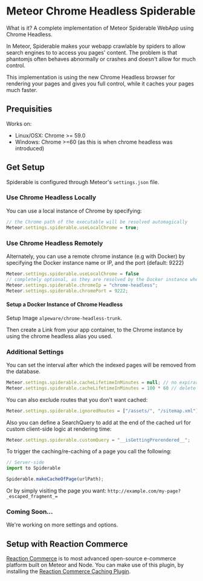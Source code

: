 # Meteor Chrome Headless Spiderable

What is it? A complete implementation of Meteor Spiderable WebApp using Chrome Headless. 

In Meteor, Spiderable makes your webapp crawlable by spiders to allow search engines to to access you pages' content. The problem is that phantomjs often behaves abnormally or crashes and doesn't allow for much control.

This implementation is using the new Chrome Headless browser for rendering your pages and gives you full control, while it caches your pages much faster.

## Prequisities
Works on:
* Linux/OSX: Chrome >= 59.0
* Windows: Chrome >=60 (as this is when chrome headless was introduced)

## Get Setup
Spiderable is configured through Meteor's `settings.json` file.

### Use Chrome Headless Locally
You can use a local instance of Chrome by specifying:
```js
// the Chrome path of the executable will be resolved automagically
Meteor.settings.spiderable.useLocalChrome = true; 
```

### Use Chrome Headless Remotely
Alternately, you can use a remote chrome instance (e.g with Docker) by specifying the Docker instance name or IP, and the port (default: 9222)
```js
Meteor.settings.spiderable.useLocalChrome = false
// completely optional, as they are resolved by the Docker instance when linked
Meteor.settings.spiderable.chromeIp = "chrome-headless";
Meteor.settings.spiderable.chromePort = 9222;
```

#### Setup a Docker Instance of Chrome Headless
Setup Image `alpeware/chrome-headless-trunk`. 

Then create a Link from your app container, to the Chrome instance by using the chrome headless alias you used.

### Additional Settings
You can set the interval after which the indexed pages will be removed from the database.
```js
Meteor.settings.spiderable.cacheLifetimeInMinutes = null; // no expiraration
Meteor.settings.spiderable.cacheLifetimeInMinutes = 100 * 60 // delete after 100 hours.
```

You can also exclude routes that you don't want cached:
```js
Meteor.settings.spiderable.ignoredRoutes = ["/assets/", "/sitemap.xml"];
```

Also you can define a SearchQuery to add at the end of the cached url for custom client-side logic at rendering time:
```js
Meteor.settings.spiderable.customQuery = "__isGettingPrerendered__";
```

To trigger the caching/re-caching of a page you call the following:
```js
// Server-side
import to Spiderable

Spiderable.makeCacheOfPage(urlPath);
```
Or by simply visiting the page you want: `http://example.com/my-page?_escaped_fragment_=`

### Coming Soon...
We're working on more settings and options.

## Setup with Reaction Commerce
[Reaction Commerce](https://reactioncommerce.com) is to most advanced open-source e-commerce platform built on Meteor and Node. You can make use of this plugin, by installing the [Reaction Commerce Caching Plugin](https://github.com/artlimes/reaction-commerce-caching-plugin).


